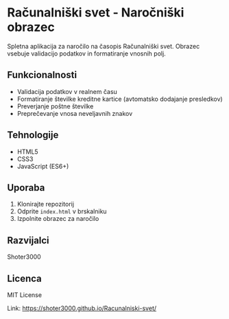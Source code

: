 # Računalniški svet - Naročniški obrazec

Spletna aplikacija za naročilo na časopis Računalniški svet. Obrazec vsebuje validacijo podatkov in formatiranje vnosnih polj.

## Funkcionalnosti

- Validacija podatkov v realnem času
- Formatiranje številke kreditne kartice (avtomatsko dodajanje presledkov)
- Preverjanje poštne številke
- Preprečevanje vnosa neveljavnih znakov

## Tehnologije

- HTML5
- CSS3
- JavaScript (ES6+)

## Uporaba

1. Klonirajte repozitorij
2. Odprite `index.html` v brskalniku
3. Izpolnite obrazec za naročilo

## Razvijalci

Shoter3000

## Licenca

MIT License

Link: https://shoter3000.github.io/Racunalniski-svet/
